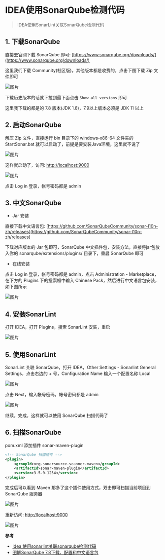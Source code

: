 # IDEA使用SonarQube检测代码

> IDEA使用SonarLint关联SonarQube检测代码

## 1. 下载SonarQube

直接去官网下载 SonarQube 即可: [https://www.sonarqube.org/downloads/](https://www.sonarqube.org/downloads/)

这里我们下载 Community(社区版)，其他版本都是收费的，点击下图下载 Zip 文件即可

![图片](https://cdn.jsdelivr.net/gh/wliduo/CDN@master/2019/12/20191230001.png)

下载历史版本的话就下拉到最下面点击 `Show all versions` 即可

这里我下载的都是的 7.8 版本(JDK 1.8)，7.9以上版本必须是 JDK 11 以上

## 2. 启动SonarQube

解压 Zip 文件，直接运行 bin 目录下的 windows-x86-64 文件夹的 StartSonar.bat 就可以启动了，前提是要安装Java环境，这里就不说了

![图片](https://cdn.jsdelivr.net/gh/wliduo/CDN@master/2019/12/20191230002.png)

这样就启动了，访问: [http://localhost:9000](http://localhost:9000)

![图片](https://cdn.jsdelivr.net/gh/wliduo/CDN@master/2019/12/20191230003.png)

点击 Log in 登录，帐号密码都是 admin

## 3. 中文SonarQube

* Jar 安装

直接下载中文语言包: [https://github.com/SonarQubeCommunity/sonar-l10n-zh/releases](https://github.com/SonarQubeCommunity/sonar-l10n-zh/releases)

下载对应版本的 Jar 包即可，SonarQube 中文插件包，安装方法，直接将jar包放入你的 sonarqube/extensions/plugins/ 目录下，重启 SonarQube 即可

* 在线安装

点击 Log in 登录，帐号密码都是 admin，点击 Administration - Marketplace，在下方的 Plugins 下的搜索框中输入 Chinese Pack，然后进行中文语言包安装，如下图所示

![图片](https://cdn.jsdelivr.net/gh/wliduo/CDN@master/2019/12/20191230004.png)

## 4. 安装SonarLint

打开 IDEA，打开 Plugins，搜索 SonarLint 安装，重启

![图片](https://cdn.jsdelivr.net/gh/wliduo/CDN@master/2019/12/20191230005.png)

## 5. 使用SonarLint

SonarLint 关联 SonarQube，打开 IDEA，Other Settings - Sonarlint General Settings，点击右边的 + 号，Configuration Name 输入一个配置名称 Local

![图片](https://cdn.jsdelivr.net/gh/wliduo/CDN@master/2019/12/20191230008.png)

点击 Next，输入帐号密码，帐号密码都是 admin

![图片](https://cdn.jsdelivr.net/gh/wliduo/CDN@master/2019/12/20191230009.png)

继续，完成，这样就可以使用 SonarQube 扫描代码了

## 6. 扫描SonarQube

pom.xml 添加插件 sonar-maven-plugin

```xml
<!-- SonarQube 扫描插件 -->
<plugin>
    <groupId>org.sonarsource.scanner.maven</groupId>
    <artifactId>sonar-maven-plugin</artifactId>
    <version>3.5.0.1254</version>
</plugin>
```

完成后可以看到 Maven 那多了这个插件使用方式，双击即可扫描当前项目到 SonarQube 服务器

![图片](https://cdn.jsdelivr.net/gh/wliduo/CDN@master/2019/12/20191230010.png)

重新访问: [http://localhost:9000](http://localhost:9000)

![图片](https://cdn.jsdelivr.net/gh/wliduo/CDN@master/2019/12/20191230011.png)

**参考**

* [Idea 使用sonarlint关联sonarqube检测代码](https://blog.csdn.net/a408891123/article/details/88220488)
* [图解SonarQube 7.8下载、配置和中文语言包](https://jingyan.baidu.com/article/c275f6ba9543ffa33c756774.html)